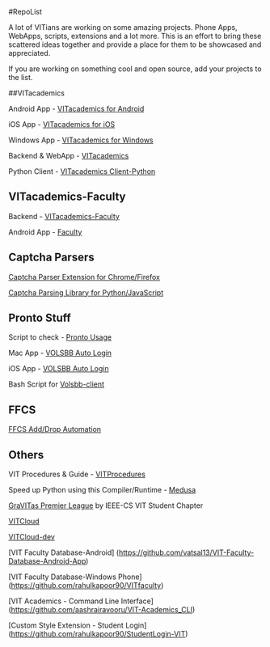 #RepoList

A lot of VITians are working on some amazing projects.
Phone Apps, WebApps, scripts, extensions and a lot more.
This is an effort to bring these scattered ideas together and provide a place for them to be showcased and appreciated.

If you are working on something cool and open source, add your projects to the list.


##VITacademics

Android App - [VITacademics for Android](https://github.com/saurabhsjoshi/VITacademics-for-Android)

iOS App - [VITacademics for iOS](https://github.com/biocross/VITacademics-v2-for-iOS)

Windows App - [VITacademics for Windows](https://github.com/saurabhsjoshi/VITacademics-for-WindowsPhone)

Backend & WebApp - [VITacademics](https://github.com/aneesh-neelam/VITacademics)

Python Client - [VITacademics Client-Python](https://github.com/aneesh-neelam/VITacademics-Client-Python)

## VITacademics-Faculty

Backend - [VITacademics-Faculty](https://github.com/kishore-narendran/vitacademics-faculty-dev)

Android App - [Faculty](https://github.com/Nikh13/Faculty)

## Captcha Parsers

[Captcha Parser Extension for Chrome/Firefox](https://github.com/karthikb351/AutoCaptcha-for-Chrome)

[Captcha Parsing Library for Python/JavaScript](https://github.com/karthikb351/CaptchaParser)

## Pronto Stuff

Script to check - [Pronto Usage](https://github.com/karthikb351/ProntoUsage)

Mac App - [VOLSBB Auto Login](https://github.com/biocross/VOLSBB-Mac-Auto-Login)

iOS App - [VOLSBB Auto Login](https://github.com/biocross/VOLSBB-Auto-Login-for-iOS)

Bash Script for [Volsbb-client](https://github.com/Fa773NM0nK/volsbb-client)

## FFCS

[FFCS Add/Drop Automation](https://github.com/akshaydixi/ffcs-zapper)

## Others

VIT Procedures & Guide - [VITProcedures](https://github.com/sreeram-boyapati/VITProcedures)

Speed up Python using this Compiler/Runtime - [Medusa](https://github.com/rahul080327/medusa)

[GraVITas Premier League](https://github.com/IEEECS-VIT/GPL/) by IEEE-CS VIT Student Chapter

[VITCloud](https://github.com/biocross/VITCloud)

[VITCloud-dev](https://github.com/aneesh-neelam/VITcloud-Dev)

[VIT Faculty Database-Android] (https://github.com/vatsal13/VIT-Faculty-Database-Android-App)

[VIT Faculty Database-Windows Phone] (https://github.com/rahulkapoor90/VITfaculty)

[VIT Academics - Command Line Interface] (https://github.com/aashrairavooru/VIT-Academics_CLI)

[Custom Style Extension - Student Login] (https://github.com/rahulkapoor90/StudentLogin-VIT)
